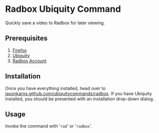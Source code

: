 Radbox Ubiquity Command
========================

Quickly save a video to Radbox for later viewing.

Prerequisites
-------------

1. [Firefox](http://getfirefox.com/ "Get Firefox")
2. [Ubiquity](https://addons.mozilla.org/en-US/firefox/addon/9527 "Get Ubiquity")
3. [Radbox Account](http://radbox.me/ "Sign up for Radbox")

Installation
------------

Once you have everything installed, head over to [jasonkarns.github.com/ubiquitycommands/radbox](http://jasonkarns.github.com/ubiquitycommands/radbox). If you have Ubiquity installed, you should be presented with an installation drop-down dialog.

Usage
-----

Invoke the command with '`rad`' or '`radbox`'.
